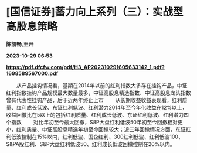 # [国信证券]蓄力向上系列（三）：实战型高股息策略
**陈凯畅,王开**

**2023-10-29 06:53**

**https://pdf.dfcfw.com/pdf/H3_AP202310291605633142_1.pdf?1698589567000.pdf**

　　从产品挂钩情况看，基期在2014年以前的红利指数大多存在挂钩产品，中证红利指数挂钩产品规模最大数量最多，中证高股息精选指数、中证高股息龙头指数曾有代表性挂钩产品，后于近两年终止上市 　　从长期收益收益表现看，红利质量、红利成长低波、东证红利低波、红利潜力2014年至今年化收益在12%以上，收益回撤比在5以上的包括红利质量、红利成长低波、东证红利低波、红利潜力四个指数 　　对比年初至今最大回撤，S8P大盘红利低波50年初至今回撤相对更小，红利质量、中证高股息精选年初至今回撤较大；近三年回撤情况方面，东证红利低波控制在15%以内，红利低波、国企红利、300红利低波、红利低波100、S&PA股红利、S&P大盘红利低波50、红利成长低波回撤控制在20%以内。
